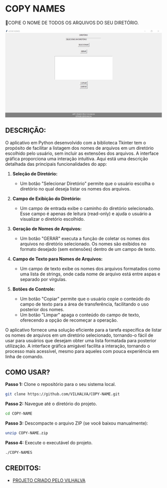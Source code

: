 # COPY NAMES
🎈COPIE O NOME DE TODOS OS ARQUIVOS DO SEU DIRETÓRIO.

<img src="FOTO.png" align="center" width="500"> <br>

## DESCRIÇÃO:
O aplicativo em Python desenvolvido com a biblioteca Tkinter tem o propósito de facilitar a listagem dos nomes de arquivos em um diretório escolhido pelo usuário, sem incluir as extensões dos arquivos. A interface gráfica proporciona uma interação intuitiva. Aqui está uma descrição detalhada das principais funcionalidades do app:

1. **Seleção de Diretório:**
   - Um botão "Selecionar Diretório" permite que o usuário escolha o diretório no qual deseja listar os nomes dos arquivos.

2. **Campo de Exibição do Diretório:**
   - Um campo de entrada exibe o caminho do diretório selecionado. Esse campo é apenas de leitura (read-only) e ajuda o usuário a visualizar o diretório escolhido.

3. **Geração de Nomes de Arquivos:**
   - Um botão "GERAR" executa a função de coletar os nomes dos arquivos no diretório selecionado. Os nomes são exibidos no formato desejado (sem extensões) dentro de um campo de texto.

4. **Campo de Texto para Nomes de Arquivos:**
   - Um campo de texto exibe os nomes dos arquivos formatados como uma lista de strings, onde cada nome de arquivo está entre aspas e separado por vírgulas.

5. **Botões de Controle:**
   - Um botão "Copiar" permite que o usuário copie o conteúdo do campo de texto para a área de transferência, facilitando o uso posterior dos nomes.
   - Um botão "Limpar" apaga o conteúdo do campo de texto, oferecendo a opção de recomeçar a operação.

O aplicativo fornece uma solução eficiente para a tarefa específica de listar os nomes de arquivos em um diretório selecionado, tornando-o fácil de usar para usuários que desejam obter uma lista formatada para posterior utilização. A interface gráfica amigável facilita a interação, tornando o processo mais acessível, mesmo para aqueles com pouca experiência em linha de comando.

## COMO USAR?
**Passo 1:** Clone o repositório para o seu sistema local.

```bash
git clone https://github.com/VILHALVA/COPY-NAME.git
```

**Passo 2:** Navegue até o diretório do projeto.

```bash
cd COPY-NAME
```

**Passo 3:** Descompacte o arquivo ZIP (se você baixou manualmente):

```bash
unzip COPY-NAME.zip
```

**Passo 4:** Execute o executável do projeto.

```bash
./COPY-NAMES
```

## CREDITOS:
- [PROJETO CRIADO PELO VILHALVA](https://github.com/VILHALVA)
